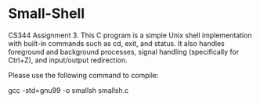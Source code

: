# Small-Shell
CS344 Assignment 3.  This C program is a simple Unix shell implementation with built-in commands such as cd, exit, and status. It also handles foreground and background processes, signal handling (specifically for Ctrl+Z), and input/output redirection.

Please use the following command to compile:

gcc -std=gnu99 -o smallsh smallsh.c
